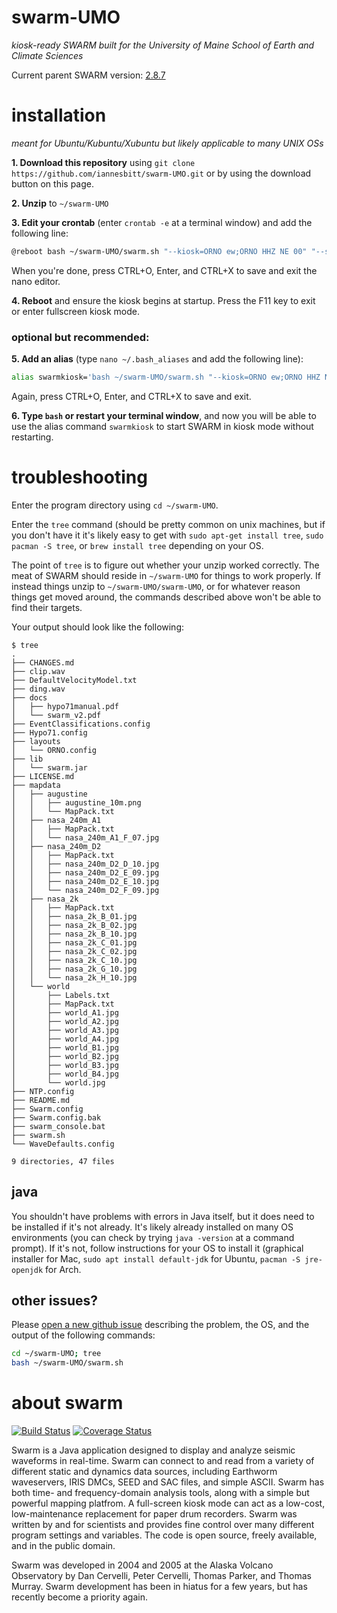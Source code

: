 # swarm-UMO
*kiosk-ready SWARM built for the University of Maine School of Earth and Climate Sciences*

Current parent SWARM version: [2.8.7](https://github.com/usgs/swarm/releases/tag/swarm-2.8.7)

# installation
*meant for Ubuntu/Kubuntu/Xubuntu but likely applicable to many UNIX OSs*

**1. Download this repository** using `git clone https://github.com/iannesbitt/swarm-UMO.git` or by using the download button on this page.

**2. Unzip** to `~/swarm-UMO`

**3. Edit your crontab** (enter `crontab -e` at a terminal window) and add the following line:
```bash
@reboot bash ~/swarm-UMO/swarm.sh "--kiosk=ORNO ew;ORNO HHZ NE 00" "--saveConfig=false" "--timeChunk=30"
```
 When you're done, press CTRL+O, Enter, and CTRL+X to save and exit the nano editor.

**4. Reboot** and ensure the kiosk begins at startup. Press the F11 key to exit or enter fullscreen kiosk mode.

### optional but recommended:

**5. Add an alias** (type `nano ~/.bash_aliases` and add the following line):
```bash
alias swarmkiosk='bash ~/swarm-UMO/swarm.sh "--kiosk=ORNO ew;ORNO HHZ NE 00" "--saveConfig=false" "--timeChunk=30" &'
```
 Again, press CTRL+O, Enter, and CTRL+X to save and exit.

**6. Type `bash` or restart your terminal window**, and now you will be able to use the alias command `swarmkiosk` to start SWARM in kiosk mode without restarting.


# troubleshooting
Enter the program directory using `cd ~/swarm-UMO`.

Enter the `tree` command (should be pretty common on unix machines, but if you don't have it it's likely easy to get with `sudo apt-get install tree`, `sudo pacman -S tree`, or `brew install tree` depending on your OS.

The point of `tree` is to figure out whether your unzip worked correctly. The meat of SWARM should reside in `~/swarm-UMO` for things to work properly. If instead things unzip to `~/swarm-UMO/swarm-UMO`, or for whatever reason things get moved around, the commands described above won't be able to find their targets.

Your output should look like the following:
```
$ tree
.
├── CHANGES.md
├── clip.wav
├── DefaultVelocityModel.txt
├── ding.wav
├── docs
│   ├── hypo71manual.pdf
│   └── swarm_v2.pdf
├── EventClassifications.config
├── Hypo71.config
├── layouts
│   └── ORNO.config
├── lib
│   └── swarm.jar
├── LICENSE.md
├── mapdata
│   ├── augustine
│   │   ├── augustine_10m.png
│   │   └── MapPack.txt
│   ├── nasa_240m_A1
│   │   ├── MapPack.txt
│   │   └── nasa_240m_A1_F_07.jpg
│   ├── nasa_240m_D2
│   │   ├── MapPack.txt
│   │   ├── nasa_240m_D2_D_10.jpg
│   │   ├── nasa_240m_D2_E_09.jpg
│   │   ├── nasa_240m_D2_E_10.jpg
│   │   └── nasa_240m_D2_F_09.jpg
│   ├── nasa_2k
│   │   ├── MapPack.txt
│   │   ├── nasa_2k_B_01.jpg
│   │   ├── nasa_2k_B_02.jpg
│   │   ├── nasa_2k_B_10.jpg
│   │   ├── nasa_2k_C_01.jpg
│   │   ├── nasa_2k_C_02.jpg
│   │   ├── nasa_2k_C_10.jpg
│   │   ├── nasa_2k_G_10.jpg
│   │   └── nasa_2k_H_10.jpg
│   └── world
│       ├── Labels.txt
│       ├── MapPack.txt
│       ├── world_A1.jpg
│       ├── world_A2.jpg
│       ├── world_A3.jpg
│       ├── world_A4.jpg
│       ├── world_B1.jpg
│       ├── world_B2.jpg
│       ├── world_B3.jpg
│       ├── world_B4.jpg
│       └── world.jpg
├── NTP.config
├── README.md
├── Swarm.config
├── Swarm.config.bak
├── swarm_console.bat
├── swarm.sh
└── WaveDefaults.config

9 directories, 47 files
```

## java

You shouldn't have problems with errors in Java itself, but it does need to be installed if it's not already. It's likely already installed on many OS environments (you can check by trying `java -version` at a command prompt). If it's not, follow instructions for your OS to install it (graphical installer for Mac, `sudo apt install default-jdk` for Ubuntu, `pacman -S jre-openjdk` for Arch.

## other issues?

Please [open a new github issue](https://github.com/iannesbitt/swarm-UMO/issues/new) describing the problem, the OS, and the output of the following commands:

```bash
cd ~/swarm-UMO; tree
bash ~/swarm-UMO/swarm.sh
```


 about swarm
==========================

[![Build Status](https://travis-ci.org/usgs/swarm.svg?branch=master)](https://travis-ci.org/usgs/swarm)
[![Coverage Status](https://coveralls.io/repos/usgs/swarm/badge.svg?branch=master&service=github)](https://coveralls.io/github/usgs/swarm?branch=master)

Swarm is a Java application designed to display and analyze seismic waveforms in real-time. Swarm can connect to and read from a variety of different static and dynamics data sources, including Earthworm waveservers, IRIS DMCs, SEED and SAC files, and simple ASCII. Swarm has both time- and frequency-domain analysis tools, along with a simple but powerful mapping platfrom. A full-screen kiosk mode can act as a low-cost, low-maintenance replacement for paper drum recorders. Swarm was written by and for scientists and provides fine control over many different program settings and variables. The code is open source, freely available, and in the public domain.

Swarm was developed in 2004 and 2005 at the Alaska Volcano Observatory by Dan Cervelli, Peter Cervelli, Thomas Parker, and Thomas Murray. Swarm development has been in hiatus for a few years, but has recently become a priority again.
